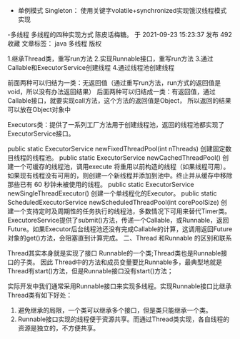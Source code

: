 - 单例模式
  Singleton： 使用关键字volatile+synchronized实现饿汉线程模式实现
  
-多线程
多线程的四种实现方式
陈皮话梅糖。
于 2021-09-23 15:23:37 发布 492
收藏
文章标签： java 多线程
版权

1.继承Thread类，重写run方法
2.实现Runnable接口，重写run方法
3.通过Callable和ExecutorService创建线程
4.通过线程池创建线程

前面两种可以归结为一类：无返回值（通过重写run方法，run方式的返回值是void，所以没有办法返回结果）
后面两种可以归结成一类：有返回值，通过Callable接口，就要实现call方法，这个方法的返回值是Object，
所以返回的结果可以放在Object对象中


Executors类：提供了一系列工厂方法用于创建线程池，返回的线程池都实现了ExecutorService接口。

public static ExecutorService newFixedThreadPool(int nThreads)
创建固定数目线程的线程池。
public static ExecutorService newCachedThreadPool()
创建一个可缓存的线程池，调用execute 将重用以前构造的线程（如果线程可用）。如果现有线程没有可用的，则创建一个新线程并添加到池中。终止并从缓存中移除那些已有 60 秒钟未被使用的线程。
public static ExecutorService newSingleThreadExecutor()
创建一个单线程化的Executor。
public static ScheduledExecutorService newScheduledThreadPool(int
corePoolSize)
创建一个支持定时及周期性的任务执行的线程池，多数情况下可用来替代Timer类。
ExecutoreService提供了submit()方法，传递一个Callable，或Runnable，返回Future。如果Executor后台线程池还没有完成Callable的计算，这调用返回Future对象的get()方法，会阻塞直到计算完成。
二、Thread 和Runnable 的区别和联系

Thread其实本身就是实现了接口 Runnable的一个类;Thread类也是Runnable接口的子类。
因此 Thread中的方法和成员变量要比Runnable多，最典型地就是 Thread有start()方法，但是Runnable接口没有start()方法；

实际开发中我们通常采用Runnable接口来实现多线程。实现Runnable接口比继承Thread类有如下好处： 
1. 避免继承的局限，一个类可以继承多个接口，但是类只能继承一个类。 
2. Runnable接口实现的线程便于资源共享。而通过Thread类实现，各自线程的资源是独立的，不方便共享。 
